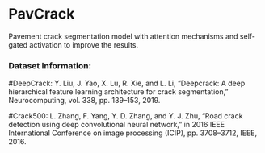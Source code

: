 # PavCrack
Pavement crack segmentation model with attention mechanisms and self-gated activation to improve the results.

<h3>Dataset Information:</h3>

#DeepCrack: 
Y. Liu, J. Yao, X. Lu, R. Xie, and L. Li, “Deepcrack: A deep hierarchical feature learning architecture for crack segmentation,” Neurocomputing, vol. 338, pp. 139–153, 2019.

#Crack500: 
L. Zhang, F. Yang, Y. D. Zhang, and Y. J. Zhu, “Road crack detection using deep convolutional neural network,” in 2016 IEEE International Conference on image processing (ICIP), pp. 3708–3712, IEEE, 2016.
